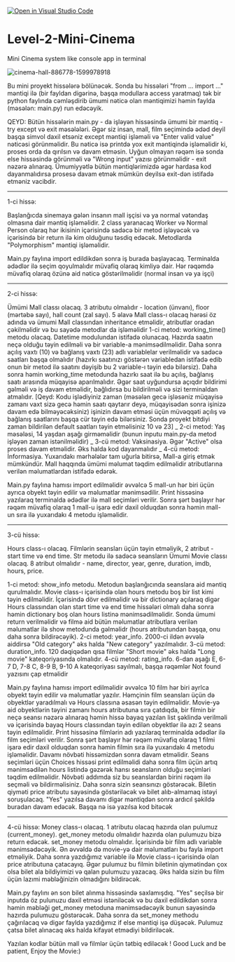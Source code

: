 [![Open in Visual Studio Code](https://classroom.github.com/assets/open-in-vscode-718a45dd9cf7e7f842a935f5ebbe5719a5e09af4491e668f4dbf3b35d5cca122.svg)](https://classroom.github.com/online_ide?assignment_repo_id=11209246&assignment_repo_type=AssignmentRepo)
# Level-2-Mini-Cinema
Mini Cinema system like console app in terminal

![cinema-hall-886778-1599978918](https://user-images.githubusercontent.com/85978779/230436166-860ecb9c-4cb1-46fe-a388-dcaf9afef5c4.jpeg)


Bu mini proyekt hissələrə bölünəcək. Sonda bu hissələri "from ... import ..." məntiqi ilə (bir fayldan digərinə, başqa modullara access yaratmaq) tək bir python faylında cəmləşdirib ümumi nəticə olan məntiqimizi həmin faylda (məsələn: main.py) run edəcəyik.

QEYD: Bütün hissələrin main.py - da işləyən hissəsində ümumi bir məntiq - try except və exit məsələləri.
Əgər siz insan, mall, film seçimində ədəd deyil başqa simvol daxil etsəniz except məntiqi işləməli və "Enter valid value" nəticəsi görünməlidir. Bu nəticə isə printdə yox exit məntiqində işləməlidir ki, proses orda da qırılsın və davam etməsin. Uyğun olmayan rəqəm isə sonda else hissəsində görünməli və "Wrong input" yazısı görünməlidir - exit nəzərə alınaraq.
Ümumiyyətlə bütün məntiqlərimizdə əgər hardasa kod dayanmalıdırsa prosesə davam etmək mümkün deyilsə exit-dən istifadə etməniz vacibdir.
_____
1-ci hissə:

  Başlanğıcda sinemaya gələn insanın mall işçisi və ya normal vətəndaş olmasına dair məntiq işləməlidir. 2 class yaranacaq Worker və Normal Person olaraq hər ikisinin içərisində sadəcə bir metod işləyəcək və içərisində bir return ilə kim olduğunu təsdiq edəcək. Metodlarda "Polymorphism" məntiqi işləməlidir.

  Main.py faylına import edildikdən sonra iş burada başlayacaq. Terminalda ədədlər ilə seçim qoyulmalıdır müvafiq olaraq kimliyə dair. Hər rəqəmdə müvafiq olaraq özünə aid nəticə göstərilməlidir (normal insan və ya işçi)
_____
2-ci hissə:

  Ümümi Mall classı olacaq. 3 atributu olmalıdır - location (ünvanı), floor (mərtəbə sayı), hall count (zal sayı). 5 əlavə Mall class-ı olacaq hərəsi öz adında və ümumi Mall classından inheritance etməlidir, atributlar oradan çəkilməlidir və bu sayədə metodlar da işləməlidir
  1-ci metod: working_time() metodu olacaq. Datetime modulundan istifadə olunacaq. Hazırda saatın neçə olduğu təyin edilməli və bir variable-a mənimsədilməlidir. Daha sonra açılış vaxtı (10) və bağlanış vaxtı (23) adlı variablelar verilməlidir və sadəcə saatları başqa olmalıdır (hazırkı saatınızı göstərən variabledan istifadə edib onun bir metod ilə saatını dəyişib bu 2 variable-ı təyin edə bilərsiz). Daha sonra həmin working_time metodunda hazırkı saat ilə bu açılış, bağlanış saatı arasında müqayisə aparılmalıdır. Əgər saat uyğundursa açıqdır bildirimi gəlməli və iş davam etməlidir, bağlıdırsa bu bildirilməli və sizi terminaldan atmalıdır.
  [Qeyd: Kodu işlədiyiniz zaman (məsələn gecə işləsəniz müqayisə zamanı vaxt sizə gecə həmin saatı qaytarır deyə, müqayisədən sonra işinizə davam edə bilməyəcəksiniz) işinizin davam etməsi üçün müvəqqəti açılış və bağlanış saatlarını başqa cür təyin edə bilərsiniz. Sonda proyekt bitdiyi zaman bildirilən default saatları təyin etməlisiniz 10 və 23]
  _
  2-ci metod: Yaş məsələsi, 14 yaşdan aşağı girməməlidir (bunun inputu main.py-da metod işləyən zaman istənilməlidir)
  _
  3-cü metod: Vaksinasiya. Əgər "Active" olsa proses davam etməlidir. Əks halda kod dayanmalıdır
  _
  4-cü metod: İnformasiya. Yuxarıdakı mərhələlər tam uğurla bitirsə, Mall-a giriş etmək mümkündür. Mall haqqında ümümi məlumat təqdim edilməlidir atributlarına verilən məlumatlardan istifadə edərək.
  
  Main.py faylına hamısı import edilməlidir əvvəlcə 5 mall-un hər biri üçün ayrıca obyekt təyin edilir və məlumatlar mənimsədilir. Print hissəsinə yazılaraq terminalda ədədlər ilə mall seçimləri verilir. Sonra şərt başlayır hər rəqəm müvafiq olaraq 1 mall-u işarə edir daxil olduqdan sonra həmin mall-un sıra ilə yuxarıdakı 4 metodu işləməlidir. 
  
_____
3-cü hissə:

  Hours class-ı olacaq. Filmlərin seansları üçün təyin etməliyik, 2 atribut - start time və end time. Str metodu ilə sadəcə seansların Ümumi Movie classı olacaq. 8 atribut olmalıdır - name, director, year, genre, duration, imdb, hours, price. 

  1-ci metod: show_info metodu. Metodun başlanğıcında seanslara aid məntiq qurulmalıdır. Movie class-ı içərisində olan hours metodu boş bir list kimi təyin edilməlidir. İçərisində dövr edilməlidir və bir dictionary açılaraq digər Hours classından olan start time və end time hissələri olmalı daha sonra həmin dictionary boş olan hours listinə mənimsədilməlidir. Sonda ümumi return verilməlidir və filmə aid bütün məlumatlar atributlara verilən məlumatlar ilə show metodunda gəlməlidr (hours atributundan başqa, onu daha sonra bildirəcəyik).
  2-ci metod: year_info. 2000-ci ildən əvvələ aiddirsə "Old category" əks halda "New category" yazılmalıdır.
  3-cü metod: duration_info. 120 dəqiqədən qısa filmlər "Short movie" əks halda "Long movie" kateqoriyasında olmalıdır.
  4-cü metod: rating_info. 6-dan aşağı E, 6-7 D, 7-8 C, 8-9 B, 9-10 A kateqoriyası sayılmalı, başqa rəqəmlər Not found yazısını çap etməlidir
  
  Main.py faylına hamısı import edilməlidir əvvəlcə 10 film hər biri ayrlca obyekt təyin edilir və məlumatlar yazılır. Həmçinin film seansları üçün də obyektlər yaradılmalı və Hours classına əsasən təyin edilməlidir. Movie-yə aid obyektlərin təyini zamanı hours atributuna sıra çatdıqda, bir filmin bir neçə seansı nəzərə alınaraq həmin hissə bayaq yazılan list şəklində verilməli və içərisində bayaq Hours classından təyin edilən obyektlər ilə azı 2 seans təyin edilməlidir. Print hissəsinə filmlərin adı yazılaraq terminalda ədədlər ilə film seçimləri verilir. Sonra şərt başlayır hər rəqəm müvafiq olaraq 1 filmi işarə edir daxil olduqdan sonra həmin filmin sıra ilə yuxarıdakı 4 metodu işləməlidir. Davamı növbəti hissəmizdən sonra davam etməlidir. Seans seçimləri üçün Choices hissəsi print edilməlidi daha sonra film üçün artıq mənimsədilən hours listində gəzərək hansı seansların olduğu seçimləri təqdim edilməlidir. Növbəti addımda siz bu seanslardan birini rəqəm ilə seçməli və bildirməlisiniz. Daha sonra sizin seansınızı göstərəcək. Biletin qiyməti price atributu sayəsində göstəriləcək və bilet alıb-almamaq istəyi soruşulacaq. "Yes" yazılsa davamı digər məntiqdən sonra ardıcıl şəkildə buradan davam edəcək. Başqa nə isə yazılsa kod bitəcək
  
_____
4-cü hissə:
  Money class-ı olacaq. 1 atributu olacaq hazırda olan pulumuz (current_money). get_money metodu olmalıdır hazırda olan pulumuzu bizə return edəcək. set_money metodu olmalıdır. İçərisində bir film adlı variable mənimsədəcəyik. Ən əvvəldə də movie-yə dair məlumatları bu fayla import etməliyik. Daha sonra yazdığımız variable ilə Movie class-ı içərisində olan price atributuna çatacayıq. Əgər pulumuz bu filmin biletinin qiymətindən çox olsa bilet ala bildiyimizi və qalan pulumuzu yazacaq. Əks halda sizin bu film üçün lazımi məbləğinizin olmadığını bildirəcək.
  
  Main.py faylını ən son bilet alınma hissəsində saxlamışdıq. "Yes" seçilsə bir inputda öz pulunuzu daxil etməsi istəniləcək və bu daxil edildikdən sonra həmin məbləği get_money metoduna mənimsədəcəyik bunun sayəsində hazırda pulumuzu göstərəcək. Daha sonra da set_money methodu çağırılacaq və digər faylda yazdığımız if else məntiqi işə düşəcək. Pulumuz çatsa bilet alınacaq əks halda kifayət etmədiyi bildiriləcək.
  
  
Yazılan kodlar bütün mall və filmlər üçün tətbiq ediləcək !
Good Luck and be patient, Enjoy the Movie:)



